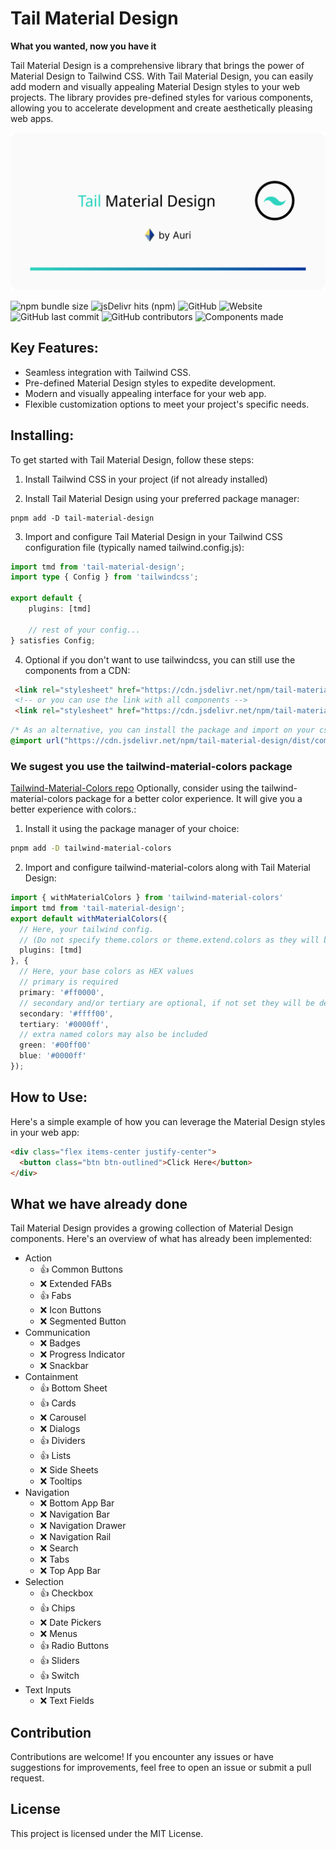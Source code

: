 # Tail Material Design
**What you wanted, now you have it**

Tail Material Design is a comprehensive library that brings the power of Material Design to Tailwind CSS. With Tail Material Design, you can easily add modern and visually appealing Material Design styles to your web projects. The library provides pre-defined styles for various components, allowing you to accelerate development and create aesthetically pleasing web apps.

![Logo](https://raw.githubusercontent.com/AuriOpenSource/tail-material-design/main/docs/static/GH_Social.png)

![npm bundle size](https://img.shields.io/bundlephobia/minzip/tail-material-design?style=flat-square&logo=npm)
![jsDelivr hits (npm)](https://img.shields.io/jsdelivr/npm/hm/tail-material-design?style=flat-square&logo=jsdelivr)
![GitHub](https://img.shields.io/github/license/realfakenerd/tail-material-design?style=flat-square&logo=github)
![Website](https://img.shields.io/website?down_message=oh%20no&style=flat-square&up_message=up%20and%20running&url=https%3A%2F%2Fwww.npmjs.com%2Fpackage%2Ftail-material-design)
![GitHub last commit](https://img.shields.io/github/last-commit/realfakenerd/tail-material-design?style=flat-square&logo=github)
![GitHub contributors](https://img.shields.io/github/contributors/realfakenerd/tail-material-design?style=flat-square&logo=github)
![Components made](https://img.shields.io/badge/components%20ready-11-yellow?style=flat-square&logo=materialdesign&labelColor=fafafa)

## Key Features:
- Seamless integration with Tailwind CSS.
- Pre-defined Material Design styles to expedite development.
- Modern and visually appealing interface for your web app.
- Flexible customization options to meet your project's specific needs.

## Installing:
To get started with Tail Material Design, follow these steps:

1. Install Tailwind CSS in your project (if not already installed)

2. Install Tail Material Design using your preferred package manager:
```shell
pnpm add -D tail-material-design
```

3. Import and configure Tail Material Design in your Tailwind CSS configuration file (typically named tailwind.config.js):
```typescript
import tmd from 'tail-material-design';
import type { Config } from 'tailwindcss';

export default {
    plugins: [tmd]
    
    // rest of your config...
} satisfies Config;
```

4. Optional if you don't want to use tailwindcss, you can still use the components from a CDN:
```html
 <link rel="stylesheet" href="https://cdn.jsdelivr.net/npm/tail-material-design/dist/components/<COMPONENT_NAME>.min.css">
 <!-- or you can use the link with all components -->
 <link rel="stylesheet" href="https://cdn.jsdelivr.net/npm/tail-material-design/dist/components.min.css">
```
```css
/* As an alternative, you can install the package and import on your css file */
@import url("https://cdn.jsdelivr.net/npm/tail-material-design/dist/components.min.css")
```

### We sugest you use the tailwind-material-colors package
[Tailwind-Material-Colors repo](https://github.com/JavierM42/tailwind-material-colors)
Optionally, consider using the tailwind-material-colors package for a better color experience.
It will give you a better experience with colors.:

1. Install it using the package manager of your choice:
```bash
pnpm add -D tailwind-material-colors
```
2. Import and configure tailwind-material-colors along with Tail Material Design:
```typescript
import { withMaterialColors } from 'tailwind-material-colors'
import tmd from 'tail-material-design';
export default withMaterialColors({
  // Here, your tailwind config.
  // (Do not specify theme.colors or theme.extend.colors as they will be overwritten).
  plugins: [tmd]
}, {
  // Here, your base colors as HEX values
  // primary is required
  primary: '#ff0000',
  // secondary and/or tertiary are optional, if not set they will be derived from the primary color
  secondary: '#ffff00',
  tertiary: '#0000ff',
  // extra named colors may also be included
  green: '#00ff00'
  blue: '#0000ff'
});
```

## How to Use:
Here's a simple example of how you can leverage the Material Design styles in your web app:

```html
<div class="flex items-center justify-center">
  <button class="btn btn-outlined">Click Here</button>
</div>
```

## What we have already done
Tail Material Design provides a growing collection of Material Design components. Here's an overview of what has already been implemented:
- Action
    - 👍 Common Buttons
    - ❌ Extended FABs
    - 👍 Fabs
    - ❌ Icon Buttons
    - ❌ Segmented Button
 - Communication
    - ❌ Badges
    - ❌ Progress Indicator
    - ❌ Snackbar
- Containment
    - 👍 Bottom Sheet
    - 👍 Cards
    - ❌ Carousel
    - ❌ Dialogs
    - 👍 Dividers
    - 👍 Lists
    - ❌ Side Sheets
    - ❌ Tooltips
- Navigation
    - ❌ Bottom App Bar
    - ❌ Navigation Bar
    - ❌ Navigation Drawer
    - ❌ Navigation Rail
    - ❌ Search
    - ❌ Tabs
    - ❌ Top App Bar
- Selection
    - 👍 Checkbox
    - 👍 Chips
    - ❌ Date Pickers
    - ❌ Menus
    - 👍 Radio Buttons
    - 👍 Sliders
    - 👍 Switch
- Text Inputs
    - ❌ Text Fields

## Contribution
Contributions are welcome! If you encounter any issues or have suggestions for improvements, feel free to open an issue or submit a pull request.

## License
This project is licensed under the MIT License.

